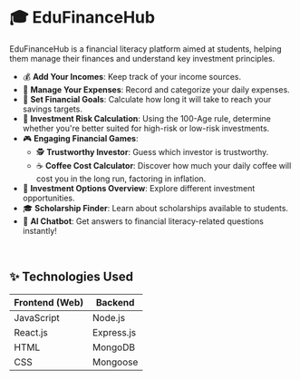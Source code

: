 # 🎓 EduFinanceHub

EduFinanceHub is a financial literacy platform aimed at students, helping them manage their finances and understand key investment principles.

- 💰 **Add Your Incomes**: Keep track of your income sources.
- 💸 **Manage Your Expenses**: Record and categorize your daily expenses.
- 🎯 **Set Financial Goals**: Calculate how long it will take to reach your savings targets.
- 🔢 **Investment Risk Calculation**: Using the 100-Age rule, determine whether you're better suited for high-risk or low-risk investments.
- 🎮 **Engaging Financial Games**:
  - 🕵️ **Trustworthy Investor**: Guess which investor is trustworthy.
  - ☕ **Coffee Cost Calculator**: Discover how much your daily coffee will cost you in the long run, factoring in inflation.
- 💼 **Investment Options Overview**: Explore different investment opportunities.
- 🎓 **Scholarship Finder**: Learn about scholarships available to students.
- 🤖 **AI Chatbot**: Get answers to financial literacy-related questions instantly!

<br>

## ✨ Technologies Used

| Frontend (Web) | Backend            |
| -------------- | ------------------ |
| JavaScript     | Node.js            |
| React.js       | Express.js         |
| HTML           | MongoDB            |
| CSS            | Mongoose           |

<br>
